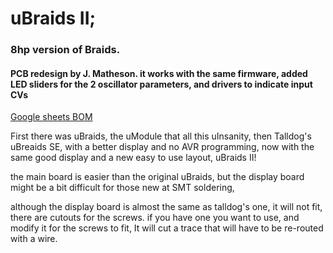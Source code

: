 
# uBraids II; 

### 8hp version of Braids.

#### PCB redesign by J. Matheson. it works with the same firmware, added LED sliders for the 2 oscillator parameters, and drivers to indicate input CVs 

[Google sheets BOM](https://docs.google.com/spreadsheets/d/1qPg4iMz02AhubgOIPSeuag0cT9fuQLDFEAjaWZSTI-4/edit#gid=0)

First there was uBraids, the uModule that all this uInsanity, then Talldog's uBreaids SE, with a better display and no AVR programming, now with the same good display and a new easy to use layout, uBraids II!

the main board is easier than the original uBraids, but the display board might be a bit difficult for those new at SMT soldering, 

although the display board is almost the same as talldog's one, it will not fit, there are cutouts for the screws. if you have one you want to use, and modify it for the screws to fit, It will cut a trace that will have to be re-routed with a wire.